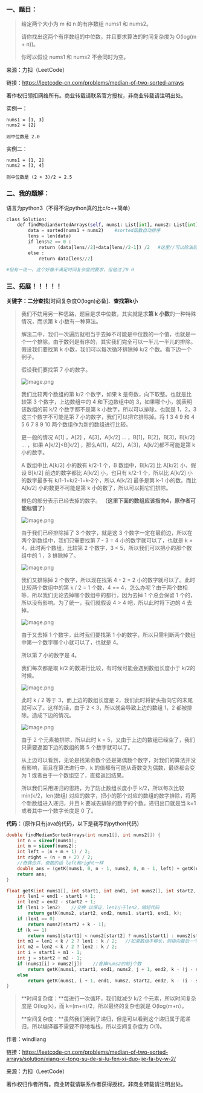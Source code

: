 

### 一、题目：

> 给定两个大小为 m 和 n 的有序数组 nums1 和 nums2。
>
> 请你找出这两个有序数组的中位数，并且要求算法的时间复杂度为 O(log(m + n))。
>
> 你可以假设 nums1 和 nums2 不会同时为空。
>

来源：力扣（LeetCode）

链接：https://leetcode-cn.com/problems/median-of-two-sorted-arrays

著作权归领扣网络所有。商业转载请联系官方授权，非商业转载请注明出处。

实例一：

```
nums1 = [1, 3]
nums2 = [2]

则中位数是 2.0
```

实例二：

```
nums1 = [1, 2]
nums2 = [3, 4]

则中位数是 (2 + 3)/2 = 2.5
```



### 二、我的题解：

语言为python3（不得不说python真的比c/c++简单）

```python
class Solution:
    def findMedianSortedArrays(self, nums1: List[int], nums2: List[int]) -> float:
        data = sorted(nums1 + nums2)	#sorted函数自动排序
        lens = len(data)
        if lens%2 == 0 :
            return (data[lens//2]+data[lens//2-1]) /2	#这里//可以除法后取整 /则不可以
        else :
            return data[lens//2]
        
#但有一说一，这个好像不满足时间复杂度的要求，但他过了0 0
```



### 三、拓展！！！！！

**关键字：二分查找**[时间复杂度O(logn)必备]、**查找第k小**



> 我们不妨用另一种思路，题目是求中位数，其实就是求**第 k 小数**的一种特殊情况，而求第 k 小数有一种算法。
>
> 解法二中，我们一次遍历就相当于去掉不可能是中位数的一个值，也就是一个一个排除。由于数列是有序的，其实我们完全可以一半儿一半儿的排除。假设我们要找第 k 小数，我们可以每次循环排除掉 k/2 个数。看下边一个例子。
>
> 假设我们要找第 7 小的数字。
>
> ![image.png](https://pic.leetcode-cn.com/735ea8129ab5b56b7058c6286217fa4bb5f8a198e4c8b2172fe0f75b29a966cd-image.png)
>
> 我们比较两个数组的第 k/2 个数字，如果 k 是奇数，向下取整。也就是比较第 3 个数字，上边数组中的 4 和下边数组中的 3，如果哪个小，就表明该数组的前 k/2 个数字都不是第 k 小数字，所以可以排除。也就是 1，2，3 这三个数字不可能是第 7 小的数字，我们可以把它排除掉。将 1 3 4 9 和 4 5 6 7 8 9 10 两个数组作为新的数组进行比较。
>
> 更一般的情况 A[1] ，A[2] ，A[3]，A[k/2] ... ，B[1]，B[2]，B[3]，B[k/2] ... ，如果 A[k/2]<B[k/2] ，那么A[1]，A[2]，A[3]，A[k/2]都不可能是第 k 小的数字。
>
> A 数组中比 A[k/2] 小的数有 k/2-1 个，B 数组中，B[k/2] 比 A[k/2] 小，假设 B[k/2] 前边的数字都比 A[k/2] 小，也只有 k/2-1 个，所以比 A[k/2] 小的数字最多有 k/1-1+k/2-1=k-2个，所以 A[k/2] 最多是第 k-1 小的数。而比 A[k/2] 小的数更不可能是第 k 小的数了，所以可以把它们排除。
>
> 橙色的部分表示已经去掉的数字。 **（这里下面的数组应该指向4，原作者可能标错了）**
>
> ![image.png](https://pic.leetcode-cn.com/09b8649cd2b8bbea74f7f632b098fed5f8404530ff44b5a0b54a360b3cf7dd8f-image.png)
>
> 由于我们已经排除掉了 3 个数字，就是这 3 个数字一定在最前边，所以在两个新数组中，我们只需要找第 7 - 3 = 4 小的数字就可以了，也就是 k = 4。此时两个数组，比较第 2 个数字，3 < 5，所以我们可以把小的那个数组中的 1 ，3 排除掉了。
>
> ![image.png](https://pic.leetcode-cn.com/f2d72fd3dff109ad810895b9a0c8d8782f47df6b2f24f9de72704961bc547fcb-image.png)
>
> 我们又排除掉 2 个数字，所以现在找第 4 - 2 = 2 小的数字就可以了。此时比较两个数组中的第 k / 2 = 1 个数，4 == 4，怎么办呢？由于两个数相等，所以我们无论去掉哪个数组中的都行，因为去掉 1 个总会保留 1 个的，所以没有影响。为了统一，我们就假设 4 > 4 吧，所以此时将下边的 4 去掉。
>
> ![image.png](https://pic.leetcode-cn.com/3c89a8ea29f2e19057b57242c8bc37c5f09b6796b96c30f3d42caea21c12f294-image.png)
>
> 由于又去掉 1 个数字，此时我们要找第 1 小的数字，所以只需判断两个数组中第一个数字哪个小就可以了，也就是 4。
>
> 所以第 7 小的数字是 4。
>
> 我们每次都是取 k/2 的数进行比较，有时候可能会遇到数组长度小于 k/2的时候。
>
> ![image.png](https://pic.leetcode-cn.com/ad87d1f63a9bbd99e12605686290800ce61b03f9fb98d87f1d8c020d404421ac-image.png)
>
> 此时 k / 2 等于 3，而上边的数组长度是 2，我们此时将箭头指向它的末尾就可以了。这样的话，由于 2 < 3，所以就会导致上边的数组 1，2 都被排除。造成下边的情况。
>
> ![image.png](https://pic.leetcode-cn.com/7ea1963f184b1dcaddf951326ccbe7aa09cfbb9ebee7fffb2ede131853b3d1de-image.png)
>
> 由于 2 个元素被排除，所以此时 k = 5，又由于上边的数组已经空了，我们只需要返回下边的数组的第 5 个数字就可以了。
>
> 从上边可以看到，无论是找第奇数个还是第偶数个数字，对我们的算法并没有影响，而且在算法进行中，k 的值都有可能从奇数变为偶数，最终都会变为 1 或者由于一个数组空了，直接返回结果。
>
> 所以我们采用递归的思路，为了防止数组长度小于 k/2，所以每次比较 min(k/2，len(数组) 对应的数字，把小的那个对应的数组的数字排除，将两个新数组进入递归，并且 k 要减去排除的数字的个数。递归出口就是当 k=1 或者其中一个数字长度是 0 了。



**代码：**（原作只有java的代码，以下是我写的python代码）

```c++
double findMedianSortedArrays(int nums1[], int nums2[]) {
	int n = sizeof(nums1);
	int m = sizeof(nums2);
	int left = (n + m + 1) / 2;
	int right = (n + m + 2) / 2;
	//奇偶合并，奇数的话 left和right一样
	double ans = (getK(nums1, 0, n - 1, nums2, 0, m - 1, left) + getK(nums1, 0, n - 1, nums2, 0, m - 1, right)) * 0.5;
	return ans;
}

float getK(int nums1[], int start1, int end1, int nums2[], int start2, int end2, int k) {
	int len1 = end1 - start1 + 1;
	int len2 = end2 - start2 + 1;
	if (len1 > len2)	//交换 以保证，len1小于len2，缩短代码
		return getK(nums2, start2, end2, nums1, start1, end1, k);
	if (len1 == 0)
		return nums2[start2 + k - 1];
	if (k == 1)
		return nums1[start1] < nums2[start2] ? nums1[start1] : nums2[start2];
	int m1 = len1 < k / 2 ? len1 : k / 2;	//如果数组不够长，则指向最后一个数
	int m2 = len2 < k / 2 ? len2 : k / 2;
	int i = start1 + m1 - 1;
	int j = start2 + m2 - 1;
	if (nums1[i] > nums2[j])	//舍掉nums2的前j个数
		return getK(nums1, start1, end1, nums2, j + 1, end2, k - (j - start2 + 1));
	else
		return getK(nums1, i + 1, end1, nums2, start2, end2, k - (i - start1 + 1));
}
```



> **时间复杂度：**每进行一次循环，我们就减少 k/2 个元素，所以时间复杂度是 O(log(k)，而 k=(m+n)/2，所以最终的复杂也就是 O(log(m+n）。
>
> **空间复杂度：**虽然我们用到了递归，但是可以看到这个递归属于尾递归，所以编译器不需要不停地堆栈，所以空间复杂度为 O(1)。



作者：windliang

链接：https://leetcode-cn.com/problems/median-of-two-sorted-arrays/solution/xiang-xi-tong-su-de-si-lu-fen-xi-duo-jie-fa-by-w-2/

来源：力扣（LeetCode）

著作权归作者所有。商业转载请联系作者获得授权，非商业转载请注明出处。

